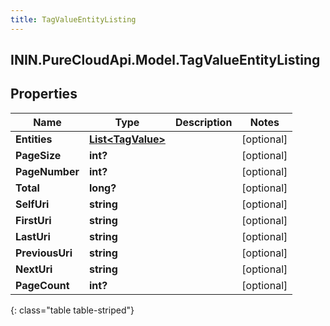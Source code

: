 ```yaml
---
title: TagValueEntityListing
---
```

## ININ.PureCloudApi.Model.TagValueEntityListing

## Properties

|Name | Type | Description | Notes|
|------------ | ------------- | ------------- | -------------|
| **Entities** | [**List&lt;TagValue&gt;**](TagValue.html) |  | [optional] |
| **PageSize** | **int?** |  | [optional] |
| **PageNumber** | **int?** |  | [optional] |
| **Total** | **long?** |  | [optional] |
| **SelfUri** | **string** |  | [optional] |
| **FirstUri** | **string** |  | [optional] |
| **LastUri** | **string** |  | [optional] |
| **PreviousUri** | **string** |  | [optional] |
| **NextUri** | **string** |  | [optional] |
| **PageCount** | **int?** |  | [optional] |
{: class="table table-striped"}


